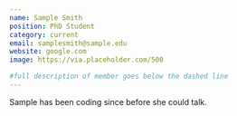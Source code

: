 ```yaml
---
name: Sample Smith
position: PhD Student
category: current
email: samplesmith@sample.edu
website: google.com
image: https://via.placeholder.com/500

#full description of member goes below the dashed line
---
```

Sample has been coding since before she could talk.